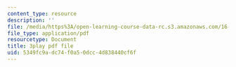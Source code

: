 ```yaml
---
content_type: resource
description: ''
file: /media/https%3A/open-learning-course-data-rc.s3.amazonaws.com/16-687-private-pilot-ground-school-january-iap-2019/5349fc9adc74f0a50dcc4d838440cf6f_kiCNa95DnnE.pdf
file_type: application/pdf
resourcetype: Document
title: 3play pdf file
uid: 5349fc9a-dc74-f0a5-0dcc-4d838440cf6f
---
```

